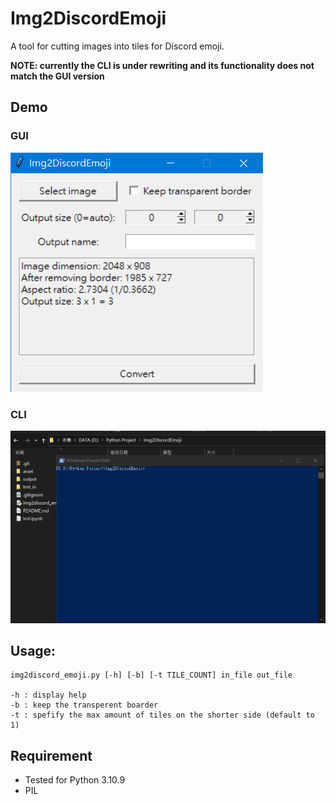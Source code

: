 # Img2DiscordEmoji

A tool for cutting images into tiles for Discord emoji.

**NOTE: currently the CLI is under rewriting and its functionality does not match the GUI version**

## Demo

### GUI

![gui screenshot](https://github.com/leo3065/Img2DiscordEmoji/blob/master/asset/gui.png?raw=true)

### CLI
![demo image](https://github.com/leo3065/Img2DIscordEmoji/blob/185ace377e5faf20ec0ec98e5f356553b8186867/asset/demo.gif?raw=true)

## Usage:

```
img2discord_emoji.py [-h] [-b] [-t TILE_COUNT] in_file out_file

-h : display help
-b : keep the transperent boarder
-t : spefify the max amount of tiles on the shorter side (default to 1)
```

## Requirement

- Tested for Python 3.10.9
- PIL